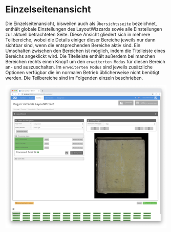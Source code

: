 # Einzelseitenansicht

Die Einzelseitenansicht, bisweilen auch als `Übersichtsseite` bezeichnet, enthält globale Einstellungen des LayoutWizzards sowie alle Einstellungen zur aktuell betrachteten Seite. Diese Ansicht gliedert sich in mehrere Teilbereiche, wobei die Details einiger dieser Bereiche jeweils nur dann sichtbar sind, wenn die entsprechenden Bereiche aktiv sind. Ein Umschalten zwischen den Bereichen ist möglich, indem die Titelleiste eines Bereichs angeklickt wird. Die Titelleiste enthält außerdem bei manchen Bereichen rechts einen Knopf um den `erweiterten Modus` für diesen Bereich an- und auszuschalten. Im `erweiterten Modus` sind jeweils zusätzliche Optionen verfügbar die im normalen Betrieb üblicherweise nicht benötigt werden. Die Teilbereiche sind im Folgenden einzeln beschrieben.

![Einzelseitenansicht des LayoutWizzards](../../../../.gitbook/assets/intranda_step_crop_13%20%281%29.png)

